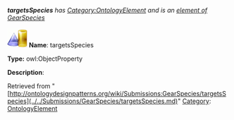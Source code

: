 ___targetsSpecies__ has [Category:OntologyElement](../../Category/OntologyElement.md "Category:OntologyElement") and is an [element of](../../Property/ElementOf.md "Property:ElementOf") [GearSpecies](../../Submissions/GearSpecies.md "Submissions:GearSpecies")_


  




[![ObjectProperty](../../images/thumb/c/c3/ObjectProperty.gif/45px-ObjectProperty.gif)](../../Image/ObjectProperty.gif.md "ObjectProperty")
__Name__: targetsSpecies 


__Type:__ owl:ObjectProperty 


__Description__: 





Retrieved from "[http://ontologydesignpatterns.org/wiki/Submissions:GearSpecies/targetsSpecies](../../Submissions/GearSpecies/targetsSpecies.md)"
 [Category](http://ontologydesignpatterns.org/wiki/Special:Categories "Special:Categories"): [OntologyElement](../../Category/OntologyElement.md "Category:OntologyElement")